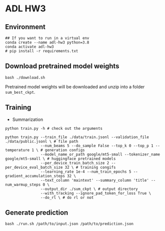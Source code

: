 # ADL HW3

## Environment
```shell
## If you want to run in a virtual env
conda create --name adl-hw3 python=3.8
conda activate adl-hw3
# pip install -r requirements.txt
```



## Download pretrained model weights
```
bash ./download.sh 
```
Pretrained model weights will be downloaded and unzip into a folder `sum_best_ckpt`.<br>


## Training
- Summarization
```shell
python train.py -h # check out the arguments

python train.py --train_file ./data/train.jsonl --validation_file ./data/public.jsonl \ # file path
                --num_beams 5 --do_sample False --top_k 0 --top_p 1 --temperature 1 \ # generation configs
                --model_name_or_path google/mt5-small --tokenizer_name google/mt5-small \ # huggingface pretrained models
                --per_device_train_batch_size 2 --per_device_eval_batch_size 32 \ # training congifs
                --learning_rate 1e-4 --num_train_epochs 5 --gradient_accumulation_steps 32 \
                --text_column 'maintext' --summary_column 'title' --num_warmup_steps 0 \
                --output_dir ./sum_ckpt \ # output directory
                --with_tracking --ignore_pad_token_for_loss True \
                --do_rl \ # do rl or not
```


## Generate prediction
```shell
bash ./run.sh /path/to/input.json /path/to/prediction.json
```
